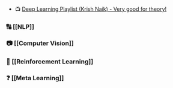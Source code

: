 
- 📺 [Deep Learning Playlist (Krish Naik) - Very good for theory! ](https://www.youtube.com/playlist?list=PLZoTAELRMXVPGU70ZGsckrMdr0FteeRUi)

### 🔠 [[NLP]]

### 📷 [[Computer Vision]]

### 🤖 [[Reinforcement Learning]]

### ❓ [[Meta Learning]]